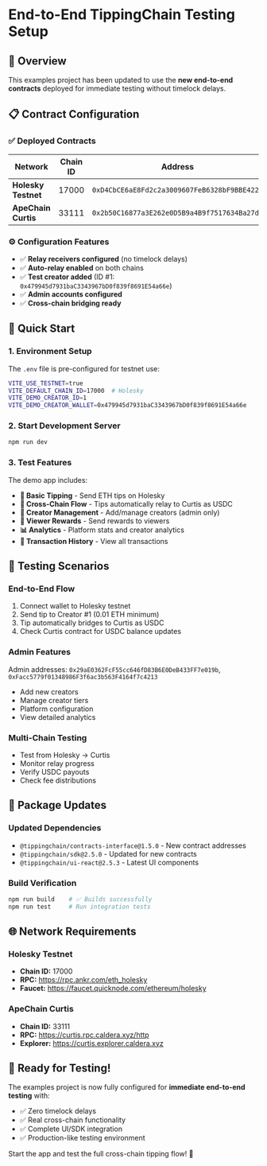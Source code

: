 # End-to-End TippingChain Testing Setup

## 🎯 Overview

This examples project has been updated to use the **new end-to-end contracts** deployed for immediate testing without timelock delays.

## 📋 Contract Configuration

### ✅ Deployed Contracts

| Network | Chain ID | Address | Role |
|---------|----------|---------|------|
| **Holesky Testnet** | 17000 | `0xD4CbCE6aE8Fd2c2a3009607FeB6328bF9BBE4223` | Source |
| **ApeChain Curtis** | 33111 | `0x2b50C16877a3E262e0D5B9a4B9f7517634Ba27d8` | Destination |

### ⚙️ Configuration Features

- ✅ **Relay receivers configured** (no timelock delays)
- ✅ **Auto-relay enabled** on both chains
- ✅ **Test creator added** (ID #1: `0x479945d7931baC3343967bD0f839f8691E54a66e`)
- ✅ **Admin accounts configured**
- ✅ **Cross-chain bridging ready**

## 🚀 Quick Start

### 1. Environment Setup

The `.env` file is pre-configured for testnet use:

```bash
VITE_USE_TESTNET=true
VITE_DEFAULT_CHAIN_ID=17000  # Holesky
VITE_DEMO_CREATOR_ID=1
VITE_DEMO_CREATOR_WALLET=0x479945d7931baC3343967bD0f839f8691E54a66e
```

### 2. Start Development Server

```bash
npm run dev
```

### 3. Test Features

The demo app includes:

- **🎯 Basic Tipping** - Send ETH tips on Holesky
- **🌉 Cross-Chain Flow** - Tips automatically relay to Curtis as USDC
- **👥 Creator Management** - Add/manage creators (admin only)
- **🎁 Viewer Rewards** - Send rewards to viewers
- **📊 Analytics** - Platform stats and creator analytics
- **📜 Transaction History** - View all transactions

## 🧪 Testing Scenarios

### End-to-End Flow
1. Connect wallet to Holesky testnet
2. Send tip to Creator #1 (0.01 ETH minimum)
3. Tip automatically bridges to Curtis as USDC
4. Check Curtis contract for USDC balance updates

### Admin Features
Admin addresses: `0x29aE0362FcF55cc646fD83B6E0DeB433FF7e019b`, `0xFacc5779f01348986F3f6ac3b563F4164f7c4213`

- Add new creators
- Manage creator tiers
- Platform configuration
- View detailed analytics

### Multi-Chain Testing
- Test from Holesky → Curtis
- Monitor relay progress
- Verify USDC payouts
- Check fee distributions

## 🔧 Package Updates

### Updated Dependencies
- `@tippingchain/contracts-interface@1.5.0` - New contract addresses
- `@tippingchain/sdk@2.5.0` - Updated for new contracts
- `@tippingchain/ui-react@2.5.3` - Latest UI components

### Build Verification
```bash
npm run build    # ✅ Builds successfully
npm run test     # Run integration tests
```

## 🌐 Network Requirements

### Holesky Testnet
- **Chain ID:** 17000
- **RPC:** https://rpc.ankr.com/eth_holesky
- **Faucet:** https://faucet.quicknode.com/ethereum/holesky

### ApeChain Curtis
- **Chain ID:** 33111
- **RPC:** https://curtis.rpc.caldera.xyz/http
- **Explorer:** https://curtis.explorer.caldera.xyz

## 🎉 Ready for Testing!

The examples project is now fully configured for **immediate end-to-end testing** with:
- ✅ Zero timelock delays
- ✅ Real cross-chain functionality
- ✅ Complete UI/SDK integration
- ✅ Production-like testing environment

Start the app and test the full cross-chain tipping flow! 🚀